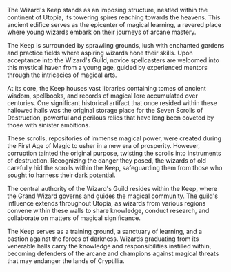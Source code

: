 The Wizard's Keep stands as an imposing structure, nestled within the continent of Utopia, its towering spires reaching towards the heavens. This ancient edifice serves as the epicenter of magical learning, a revered place where young wizards embark on their journeys of arcane mastery.

The Keep is surrounded by sprawling grounds, lush with enchanted gardens and practice fields where aspiring wizards hone their skills. Upon acceptance into the Wizard's Guild, novice spellcasters are welcomed into this mystical haven from a young age, guided by experienced mentors through the intricacies of magical arts.

At its core, the Keep houses vast libraries containing tomes of ancient wisdom, spellbooks, and records of magical lore accumulated over centuries. One significant historical artifact that once resided within these hallowed halls was the original storage place for the Seven Scrolls of Destruction, powerful and perilous relics that have long been coveted by those with sinister ambitions.

These scrolls, repositories of immense magical power, were created during the First Age of Magic to usher in a new era of prosperity. However, corruption tainted the original purpose, twisting the scrolls into instruments of destruction. Recognizing the danger they posed, the wizards of old carefully hid the scrolls within the Keep, safeguarding them from those who sought to harness their dark potential.

The central authority of the Wizard's Guild resides within the Keep, where the Grand Wizard governs and guides the magical community. The guild's influence extends throughout Utopia, as wizards from various regions convene within these walls to share knowledge, conduct research, and collaborate on matters of magical significance.

The Keep serves as a training ground, a sanctuary of learning, and a bastion against the forces of darkness. Wizards graduating from its venerable halls carry the knowledge and responsibilities instilled within, becoming defenders of the arcane and champions against magical threats that may endanger the lands of Cryptillia.
